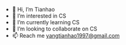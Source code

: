 - 👋 Hi, I’m Tianhao
- 👀 I’m interested in CS
- 🌱 I’m currently learning CS
- 💞️ I’m looking to collaborate on CS
- 📫 Reach me yangtianhao1997@gmail.com

<!---
tyang955/tyang955 is a ✨ special ✨ repository because its `README.md` (this file) appears on your GitHub profile.
You can click the Preview link to take a look at your changes.
--->
